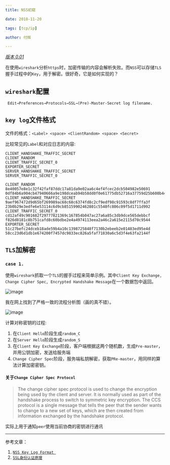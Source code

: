 ```yaml
---
title: NSS初窥

date: 2018-11-20

tags: [tcp/ip]

author: 付辉

---
```


*<u>版本 0.01</u>*

在使用`wireshark`分析`https`时，加密传输的内容会解析失败。而`NSS`可以存储`TLS`握手过程中的`Key`，用于解密。很好奇，它是如何实现的？

## `wireshark`配置

```
 Edit→Preferences→Protocols→SSL→(Pre)-Master-Secret log filename.
```

## `key log`文件格式

文件的格式：`<Label> <space> <ClientRandom> <space> <Secret>`

比较常见的`Label`和对应日志的内容:
```
CLIENT_HANDSHAKE_TRAFFIC_SECRET
CLIENT_RANDOM
CLIENT_TRAFFIC_SECRET_0
EXPORTER_SECRET
SERVER_HANDSHAKE_TRAFFIC_SECRET
SERVER_TRAFFIC_SECRET_0
```

```
CLIENT_RANDOM 8e40057e8e1c32f42faf87ddc17a81da9e02aa6c4ef4fcec2dcb504982e50691 0df84b6a904cb47940666a9e198dceab94b58dd0f0e61775db52716a37759d25b600b44601b541f5b21669ef0814770e
CLIENT_HANDSHAKE_TRAFFIC_SECRET 9aef967472d9d65bf269989ac68c68c6374fd8c2cf9edf98c91593c8df7ffa3f 23b0b29e3edfe6e53114c6d9cb85159902462801c5540fc806c09f5d1711d992
CLIENT_TRAFFIC_SECRET_0 cd12af49c901682f29777821369c167854b047ac27a6a85c3db9dce565debbcf f826d8181c8b751cafd8c60bdbe2e4a4974113eea2a46c2a615e2115d70c9544
EXPORTER_SECRET 51c27befc24dceb18ade59b4a10c1398725848f7130b2ebeeb2e01483ed95e4d 58cc23d6d1db1e674200f7457dc9833ec826a5faf71830a6c5d3f4e63fa2144f
```

## `TLS`加解密

### `case 1.`
使用`wireshark`抓取一个`TLS`的握手过程来简单示例。其中`Client Key Exchange, Change Cipher Spec, Encrypted Handshake Message`在一个数据包中返回。

![image](https://i.loli.net/2018/11/21/5bf4acc7064a5.png)

我在网上找到了严格一致的流程分析图（画的真不错）。


![image](https://i.loli.net/2018/11/21/5bf4acc4377c4.png)

计算对称密钥的过程:

1. 在`Client Hello`阶段生成`random_C`
2. 在`Server Hello`阶段生成`random_S`
3. 在`Client Key Exchange`阶段，客户端根据这两个随机数，生成`Pre-master`，并用公钥加密，发送给服务端
4. `Change Cipher Spec`阶段，服务端私钥解密，获取`PRe-master`，用同样的算法计算加密密钥。



#### 关于`Change Cipher Spec Protocol`

> The change cipher spec protocol is used to change the encryption being used by the client and server. It is normally used as part of the handshake process to switch to symmetric key encryption. The CCS protocol is a single message that tells the peer that the sender wants to change to a new set of keys, which are then created from information exchanged by the handshake protocol.

实际上用于通知`peer`使用当前协商的密钥进行通讯



---
参考文章：

1. [`NSS Key Log Format
  `](https://developer.mozilla.org/en-US/docs/Mozilla/Projects/NSS/Key_Log_Format)
2. [`SSL身份认证原理`](http://iluoxuan.iteye.com/blog/1736275)